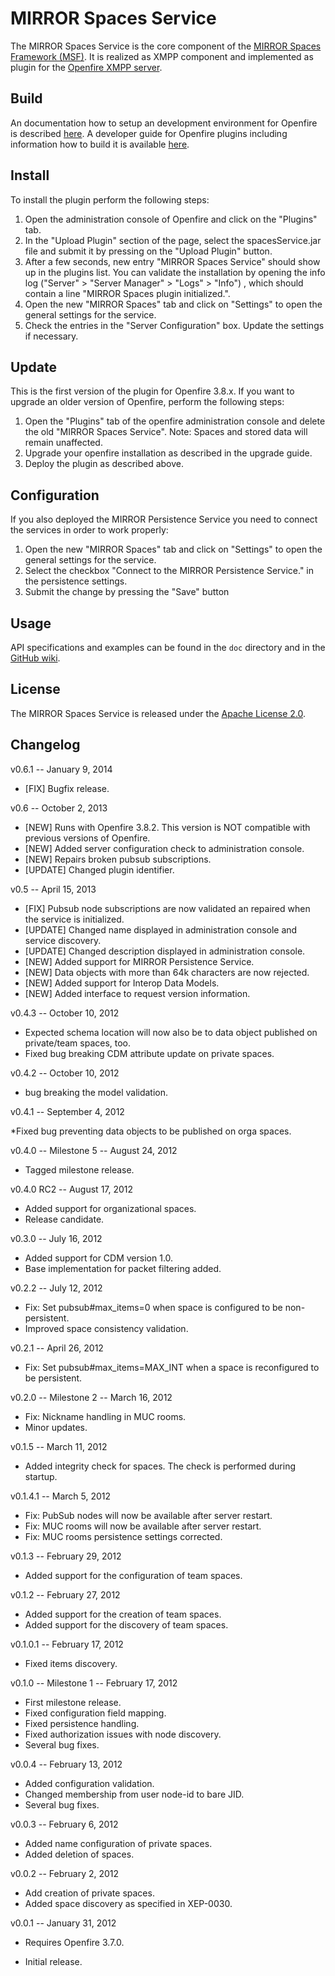 # MIRROR Spaces Service
The MIRROR Spaces Service is the core component of the [MIRROR Spaces Framework (MSF)][1]. It is realized as XMPP component and implemented as plugin for the [Openfire XMPP server][2].

## Build
An documentation how to setup an development environment for Openfire is described [here][3]. A developer guide for Openfire plugins including information how to build it is available [here][4].

## Install
To install the plugin perform the following steps:

1. Open the administration console of Openfire and click on the "Plugins" tab.
2. In the "Upload Plugin" section of the page, select the spacesService.jar file and submit it by pressing on the "Upload Plugin" button.
3. After a few seconds, new entry "MIRROR Spaces Service" should show up in the plugins list. You can validate the installation by opening the info log ("Server" > "Server Manager" > "Logs" > "Info") , which should contain a line "MIRROR Spaces plugin initialized.".
4. Open the new "MIRROR Spaces" tab and click on "Settings" to open the general settings for the service.
5. Check the entries in the "Server Configuration" box. Update the settings if necessary.

## Update
This is the first version of the plugin for Openfire 3.8.x. If you want to upgrade an older version of Openfire, perform the following steps:

1. Open the "Plugins" tab of the openfire administration console and delete the old "MIRROR Spaces Service". Note: Spaces and stored data will remain unaffected.
2. Upgrade your openfire installation as described in the upgrade guide.
3. Deploy the plugin as described above.

## Configuration
If you also deployed the MIRROR Persistence Service you need to connect the services in order to work properly:

1. Open the new "MIRROR Spaces" tab and click on "Settings" to open the general settings for the service.
2. Select the checkbox "Connect to the MIRROR Persistence Service." in the persistence settings.
3. Submit the change by pressing the "Save" button

## Usage
API specifications and examples can be found in the `doc` directory and in the [GitHub wiki](https://github.com/MirrorIP/msf-spaces-service/wiki).

## License
The MIRROR Spaces Service is released under the [Apache License 2.0][5].

## Changelog

v0.6.1 -- January 9, 2014

* [FIX] Bugfix release.

v0.6 -- October 2, 2013

* [NEW] Runs with Openfire 3.8.2. This version is NOT compatible with previous versions of Openfire.
* [NEW] Added server configuration check to administration console.
* [NEW] Repairs broken pubsub subscriptions.
* [UPDATE] Changed plugin identifier.

v0.5 -- April 15, 2013

* [FIX] Pubsub node subscriptions are now validated an repaired when the service is initialized.
* [UPDATE] Changed name displayed in administration console and service discovery.
* [UPDATE] Changed description displayed in administration console.
* [NEW] Added support for MIRROR Persistence Service.
* [NEW] Data objects with more than 64k characters are now rejected.
* [NEW] Added support for Interop Data Models.
* [NEW] Added interface to request version information.

v0.4.3 -- October 10, 2012

* Expected schema location will now also be to data object published on private/team spaces, too.
* Fixed bug breaking CDM attribute update on private spaces.

v0.4.2 -- October 10, 2012

*  bug breaking the model validation.

v0.4.1 -- September 4, 2012

*Fixed bug preventing data objects to be published on orga spaces.

v0.4.0 -- Milestone 5 -- August 24, 2012

* Tagged milestone release.

v0.4.0 RC2 -- August 17, 2012

* Added support for organizational spaces.
* Release candidate.

v0.3.0 -- July 16, 2012

* Added support for CDM version 1.0.
* Base implementation for packet filtering added.

v0.2.2 -- July 12, 2012

* Fix: Set pubsub#max_items=0 when space is configured to be non-persistent.
* Improved space consistency validation.

v0.2.1 -- April 26, 2012

* Fix: Set pubsub#max_items=MAX_INT when a space is reconfigured to be persistent.

v0.2.0 -- Milestone 2 -- March 16, 2012

* Fix: Nickname handling in MUC rooms.
* Minor updates.

v0.1.5 -- March 11, 2012

* Added integrity check for spaces. The check is performed during startup.

v0.1.4.1 -- March 5, 2012

* Fix: PubSub nodes will now be available after server restart.
* Fix: MUC rooms will now be available after server restart.
* Fix: MUC rooms persistence settings corrected.

v0.1.3 -- February 29, 2012

* Added support for the configuration of team spaces.

v0.1.2 -- February 27, 2012

* Added support for the creation of team spaces.
* Added support for the discovery of team spaces.

v0.1.0.1 -- February 17, 2012

* Fixed items discovery.

v0.1.0 -- Milestone 1 -- February 17, 2012

* First milestone release.
* Fixed configuration field mapping.
* Fixed persistence handling.
* Fixed authorization issues with node discovery.
* Several bug fixes.

v0.0.4 -- February 13, 2012

* Added configuration validation.
* Changed membership from user node-id to bare JID.
* Several bug fixes.

v0.0.3 -- February 6, 2012

* Added name configuration of private spaces.
* Added deletion of spaces.

v0.0.2 -- February 2, 2012

* Add creation of private spaces.
* Added space discovery as specified in XEP-0030.

v0.0.1 -- January 31, 2012

* Requires Openfire 3.7.0.
* Initial release.

  [1]: https://github.com/MirrorIP
  [2]: http://www.igniterealtime.org/projects/openfire/
  [3]: http://community.igniterealtime.org/docs/DOC-1020
  [4]: http://www.igniterealtime.org/builds/openfire/docs/latest/documentation/plugin-dev-guide.html
  [5]: http://www.apache.org/licenses/LICENSE-2.0.html
